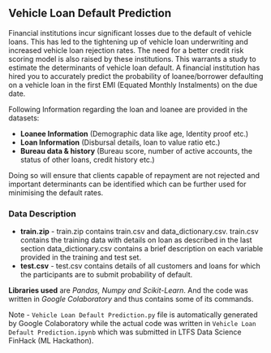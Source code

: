 ## Vehicle Loan Default Prediction
Financial institutions incur significant losses due to the default of vehicle loans. This has led to the tightening up of vehicle loan underwriting and increased vehicle loan rejection rates. The need for a better credit risk scoring model is also raised by these institutions. This warrants a study to estimate the determinants of vehicle loan default. A financial institution has hired you to accurately predict the probability of loanee/borrower defaulting on a vehicle loan in the first EMI (Equated Monthly Instalments) on the due date. 

Following Information regarding the loan and loanee are provided in the datasets:

- **Loanee Information** (Demographic data like age, Identity proof etc.)
- **Loan Information** (Disbursal details, loan to value ratio etc.)
- **Bureau data & history** (Bureau score, number of active accounts, the status of other loans, credit history etc.)

Doing so will ensure that clients capable of repayment are not rejected and important determinants can be identified which can be further used for minimising the default rates.

### Data Description

- **train.zip** - train.zip contains train.csv and data_dictionary.csv.
                train.csv contains the training data with details on loan as described in the last section
                data_dictionary.csv contains a brief description on each variable provided in the training and test set.
- **test.csv**  - test.csv contains details of all customers and loans for which the participants are to submit probability of default.  

**Libraries used** are _Pandas, Numpy and Scikit-Learn_. And the code was written in _Google Colaboratory_ and thus contains some of its commands.

Note - `Vehicle Loan Default Prediction.py` file is automatically generated by Google Colaboratory while the actual code was written in `Vehicle Loan Default Prediction.ipynb` which was submitted in LTFS Data Science FinHack (ML Hackathon).
